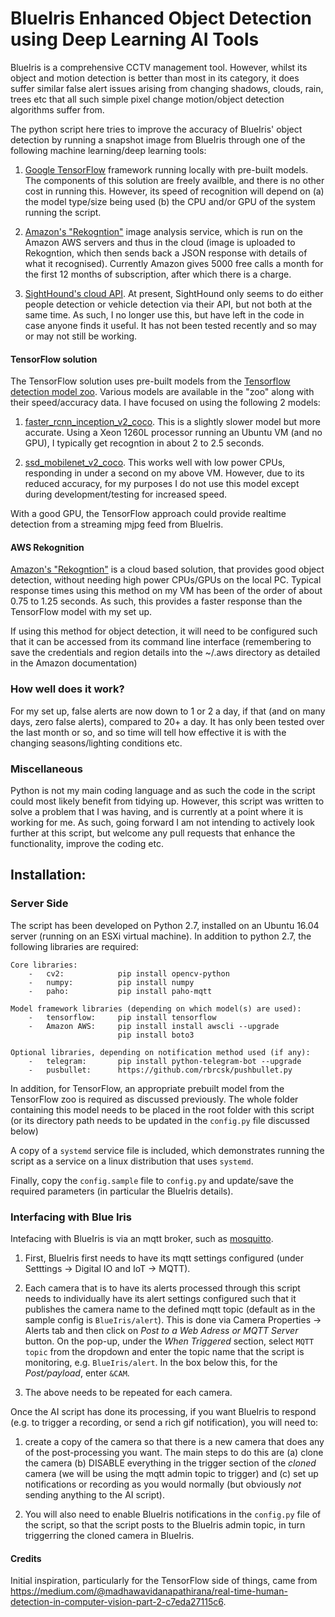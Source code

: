 # BlueIris Enhanced Object Detection using Deep Learning AI Tools 


BlueIris is a comprehensive CCTV management tool. However, whilst its object and motion detection is better than most in its category, it does suffer similar false alert issues arising from changing shadows, clouds, rain, trees etc that all such simple pixel change motion/object detection algorithms suffer from.

The python script here tries to improve the accuracy of BlueIris' object detection by running a snapshot image from BlueIris through one of the following machine learning/deep learning tools:

1. [Google TensorFlow](https://www.tensorflow.org/) framework running locally with pre-built models. The components of this solution are freely availble, and there is no other cost in running this. However, its speed of recognition will depend on (a) the model type/size being used (b) the CPU and/or GPU of the system running the script.

1. [Amazon's "Rekogntion"](https://aws.amazon.com/rekognition/) image analysis service, which is run on the Amazon AWS servers and thus in the cloud (image is uploaded to Rekogntion, which then sends back a JSON response with details of what it recognised). Currently Amazon gives 5000 free calls a month for the first 12 months of subscription, after which there is a charge.

1. [SightHound's cloud API](https://www.sighthound.com/). At present, SightHound only seems to do either people detection or vehicle detection via their API, but not both at the same time. As such, I no longer use this, but have left in the code in case anyone finds it useful. It has not been tested recently and so may or may not still be working.


#### TensorFlow solution
The TensorFlow solution uses pre-built models from the [Tensorflow detection model zoo](https://github.com/tensorflow/models/blob/master/research/object_detection/g3doc/detection_model_zoo.md). Various models are available in the "zoo" along with their speed/accuracy data. I have focused on using the following 2 models:
1. [faster_rcnn_inception_v2_coco](http://download.tensorflow.org/models/object_detection/faster_rcnn_inception_v2_coco_2018_01_28.tar.gz). This is a slightly slower model but more accurate. Using a Xeon 1260L processor running an Ubuntu VM (and no GPU), I typically get recogntion in about 2 to 2.5 seconds.

1. [ssd_mobilenet_v2_coco](http://download.tensorflow.org/models/object_detection/ssd_mobilenet_v2_coco_2018_03_29.tar.gz). This works well with low power CPUs, responding in under a second on my above VM. However, due to its reduced accuracy, for my purposes I do not use this model except during development/testing for increased speed.

With a good GPU, the TensorFlow approach could provide realtime detection from a streaming mjpg feed from BlueIris.

#### AWS Rekognition
[Amazon's "Rekogntion"](https://aws.amazon.com/rekognition/) is a cloud based solution, that provides good object detection, without needing high power CPUs/GPUs on the local PC. Typical response times using this method on my VM has been of the order of about 0.75 to 1.25 seconds. As such, this provides a faster response than the TensorFlow model with my set up.

If using this method for object detection, it will need to be configured such that it can be accessed from its command line interface (remembering to save the credentials and region details into the ~/.aws directory as detailed in the Amazon documentation)


### How well does it work?

For my set up, false alerts are now down to 1 or 2 a day, if that (and on many days, zero false alerts), compared to 20+ a day. It has only been tested over the last month or so, and so time will tell how effective it is with the changing seasons/lighting conditions etc.

### Miscellaneous
Python is not my main coding language and as such the code in the script could most likely benefit from tidying up. However,  this script was written to solve a problem that I was having, and is currently at a point where it is working for me. As such, going forward I am not intending to actively look further at this script, but welcome any pull requests that enhance the functionality, improve the coding etc. 

## Installation:

### Server Side
The script has been developed on Python 2.7, installed on an Ubuntu 16.04 server (running on an ESXi virtual machine). In addition to python 2.7, the following libraries are required:

    Core libraries:
        -   cv2:            pip install opencv-python
        -   numpy:          pip install numpy
        -   paho:           pip install paho-mqtt

    Model framework libraries (depending on which model(s) are used):
        -   tensorflow:     pip install tensorflow
        -   Amazon AWS:     pip install install awscli --upgrade
                            pip install boto3

    Optional libraries, depending on notification method used (if any):
        -   telegram:       pip install python-telegram-bot --upgrade
        -   pusbullet:      https://github.com/rbrcsk/pushbullet.py

In addition, for TensorFlow, an appropriate prebuilt model from the TensorFlow zoo is required as discussed previously. The whole folder containing this model needs to be placed in the root folder with this script (or its directory path needs to be updated in the `config.py` file discussed below)

A copy of a `systemd` service file is included, which demonstrates running the script as a service on a linux distribution that uses `systemd`.

Finally, copy the `config.sample` file to `config.py` and update/save the required parameters (in particular the BlueIris details).

### Interfacing with Blue Iris
Intefacing with BlueIris is via an mqtt broker, such as [mosquitto](https://mosquitto.org/download/). 

1. First, BlueIris first needs to have its mqtt settings configured (under Setttings -> Digital IO and IoT -> MQTT). 

2. Each camera that is to have its alerts processed through this script needs to individually have its alert settings configured such that it publishes the camera name to the defined mqtt topic (default as in the sample config is `BlueIris/alert`). This is done via Camera Properties -> Alerts tab and then click on _Post to a Web Adress or MQTT Server_ button. On the pop-up, under the _When Triggered_ section, select `MQTT topic` from the dropdown and enter the topic name that the script is monitoring, e.g. `BlueIris/alert`. In the box below this, for the _Post/payload_, enter `&CAM`. 

3. The above needs to be repeated for each camera.

Once the AI script has done its processing, if you want BlueIris to respond (e.g. to trigger a recording, or send a rich gif notification), you will need to:

1.  create a copy of the camera so that there is a new camera that does any of the post-processing you want. The main steps to do this are (a) clone the camera (b) DISABLE everything in the trigger section of the *cloned* camera (we will be using the mqtt admin topic to trigger) and (c) set up notifications or recording as you would normally (but obviously _not_ sending anything to the AI script).  

5. You will also need to enable BlueIris notifications in the `config.py` file of the script, so that the script posts to the  BlueIris admin topic, in turn triggerring the cloned camera in BlueIris.


#### Credits
Initial inspiration, particularly for the TensorFlow side of things, came from  https://medium.com/@madhawavidanapathirana/real-time-human-detection-in-computer-vision-part-2-c7eda27115c6.



